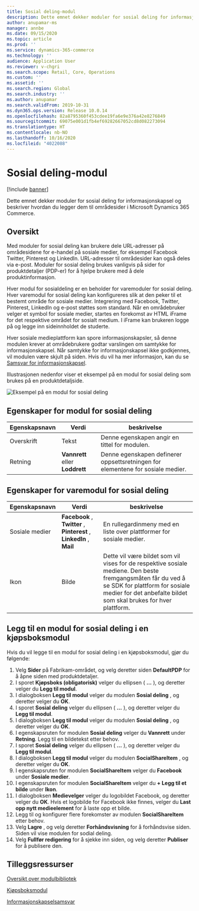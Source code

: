 ```yaml
---
title: Sosial deling-modul
description: Dette emnet dekker moduler for sosial deling for informasjonskapsel og beskriver hvordan du legger dem til områdesider i Microsoft Dynamics 365 Commerce.
author: anupamar-ms
manager: annbe
ms.date: 09/15/2020
ms.topic: article
ms.prod: ''
ms.service: dynamics-365-commerce
ms.technology: ''
audience: Application User
ms.reviewer: v-chgri
ms.search.scope: Retail, Core, Operations
ms.custom: ''
ms.assetid: ''
ms.search.region: Global
ms.search.industry: ''
ms.author: anupamar
ms.search.validFrom: 2019-10-31
ms.dyn365.ops.version: Release 10.0.14
ms.openlocfilehash: 82a8795360f453cdee19fa6e9e376a42e8276849
ms.sourcegitcommit: 69075e001d1fb4ef69282667052cd8d082273094
ms.translationtype: HT
ms.contentlocale: nb-NO
ms.lasthandoff: 10/16/2020
ms.locfileid: "4022088"
---
```

# <a name="social-share-module"></a>Sosial deling-modul

[!include [banner](includes/banner.md)]

Dette emnet dekker moduler for sosial deling for informasjonskapsel og beskriver hvordan du legger dem til områdesider i Microsoft Dynamics 365 Commerce.

## <a name="overview"></a>Oversikt

Med moduler for sosial deling kan brukere dele URL-adresser på områdesidene for e-handel på sosiale medier, for eksempel Facebook Twitter, Pinterest og LinkedIn. URL-adresser til områdesider kan også deles via e-post. Moduler for sosial deling brukes vanligvis på sider for produktdetaljer (PDP-er) for å hjelpe brukere med å dele produktinformasjon.

Hver modul for sosialdeling er en beholder for varemoduler for sosial deling. Hver varemodul for sosial deling kan konfigureres slik at den peker til et bestemt område for sosiale medier. Integrering med Facebook, Twitter, Pinterest, LinkedIn og e-post støttes som standard. Når en områdebruker velger et symbol for sosiale medier, startes en forekomst av HTML iFrame for det respektive området for sosialt medium. I iFrame kan brukeren logge på og legge inn sideinnholdet de studerte.

Hver sosiale medieplattform kan spore informasjonskapsler, så denne modulen krever at områdebrukere godtar varslingen om samtykke for informasjonskapsel. Når samtykke for informasjonskapsel ikke godkjennes, vil modulen være skjult på siden. Hvis du vil ha mer informasjon, kan du se [Samsvar for informasjonskapsel](cookie-compliance.md).

Illustrasjonen nedenfor viser et eksempel på en modul for sosial deling som brukes på en produktdetaljside.

![Eksempel på en modul for sosial deling](./media/ecommerce-socialshare.png)

## <a name="social-share-module-properties"></a>Egenskaper for modul for sosial deling

| Egenskapsnavn             | Verdi                 | beskrivelse |
|---------------------------|-----------------------|-------------|
| Overskrift                  | Tekst | Denne egenskapen angir en tittel for modulen. |
| Retning | **Vannrett** eller **Loddrett**  | Denne egenskapen definerer oppsettsretningen for elementene for sosiale medier. |

## <a name="social-share-item-module-properties"></a>Egenskaper for varemodul for sosial deling
| Egenskapsnavn             | Verdi                 | beskrivelse |
|---------------------------|-----------------------|-------------|
| Sosiale medier              | **Facebook** , **Twitter** , **Pinterest** , **LinkedIn** , **Mail** | En rullegardinmeny med en liste over plattformer for sosiale medier. |
| Ikon |Bilde    | Dette vil være bildet som vil vises for de respektive sosiale mediene. Den beste fremgangsmåten får du ved å se SDK for plattform for sosiale medier for det anbefalte bildet som skal brukes for hver plattform. |

## <a name="add-a-social-share-module-to-a-buy-box-module"></a>Legg til en modul for sosial deling i en kjøpsboksmodul

Hvis du vil legge til en modul for sosial deling i en kjøpsboksmodul, gjør du følgende:

1. Velg **Sider** på Fabrikam-området, og velg deretter siden **DefaultPDP** for å åpne siden med produktdetaljer. 
1. I sporet **Kjøpsboks (obligatorisk)** velger du ellipsen ( **…** ), og deretter velger du **Legg til modul**.
1. I dialogboksen **Legg til modul** velger du modulen **Sosial deling** , og deretter velger du **OK**.
1. I sporet **Sosial deling** velger du ellipsen ( **…** ), og deretter velger du **Legg til modul**.
1. I dialogboksen **Legg til modul** velger du modulen **Sosial deling** , og deretter velger du **OK**.
1. I egenskapsruten for modulen **Sosial deling** velger du **Vannrett** under **Retning**. Legg til en bildetekst etter behov.
1. I sporet **Sosial deling** velger du ellipsen ( **…** ), og deretter velger du **Legg til modul**.
1. I dialogboksen **Legg til modul** velger du modulen **SocialShareItem** , og deretter velger du **OK**.
1. I egenskapsruten for modulen **SocialShareItem** velger du **Facebook** under **Sosiale medier**.
1. I egenskapsruten for modulen **SocialShareItem** velger du **+ Legg til et bilde** under **Ikon**.
1. I dialogboksen **Medievelger** velger du logobildet Facebook, og deretter velger du **OK**. Hvis et logobilde for Facebook ikke finnes, velger du **Last opp nytt medieelement** for å laste opp et bilde.
1. Legg til og konfigurer flere forekomster av modulen **SocialShareItem** etter behov.
1. Velg **Lagre** , og velg deretter **Forhåndsvisning** for å forhåndsvise siden. Siden vil vise modulen for sodial deling.
1. Velg **Fullfør redigering** for å sjekke inn siden, og velg deretter **Publiser** for å publisere den.

## <a name="additional-resources"></a>Tilleggsressurser

[Oversikt over modulbibliotek](starter-kit-overview.md)

[Kjøpsboksmodul](add-buy-box.md)

[Informasjonskapselsamsvar](cookie-compliance.md)
